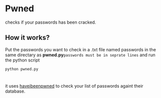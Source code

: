 # Pwned
checks if your passwords has been cracked.

## How it works?
Put the passwords you want to check in a .txt file named passwords in the same directary as **pwned.py**`passwords must be in seprate lines` and run the python script
```
python pwned.py
```
#
it uses [haveibeenpwned](haveibeenpwned.com) to check your list of passwords againt their database.

